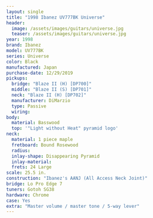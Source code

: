 ```yaml
---
layout: single
title: "1998 Ibanez UV777BK Universe"
header:
  image: /assets/images/guitars/universe.jpg
  teaser: /assets/images/guitars/universe.jpg
year: 1998
brand: Ibanez
model: UV777BK
series: Universe
color: Black
manufactured: Japan
purchase-date: 12/29/2019
pickups:
  bridge: "Blaze II (H) [DP700]"
  middle: "Blaze II (S) [DP701]"
  neck: "Blaze II (H) [DP702]"
  manufacturer: DiMarzio
  type: Passive
  wiring: 
body:
  material: Basswood
  top: '"Light without Heat" pyramid logo'
neck:
  material: 1 piece maple
  fretboard: Bound Rosewood
  radius: 
  inlay-shape: Disappearing Pyramid
  inlay-material: 
  frets: 24 Large
scale: 25.5 in.
construction: "Ibanez's AANJ (All Access Neck Joint)"
bridge: Lo Pro Edge 7
tuners: Gotoh SG38
hardware: Chrome
case: Yes
extra: "Master volume / master tone / 5-way lever"
---
```


